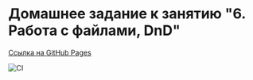# Домашнее задание к занятию "6. Работа с файлами, DnD"

[Ссылка на GitHub Pages](https://poguchampudayo.github.io/JSAnimHometask/)


![CI](https://github.com/poguchampudayo/JSAnimHometask/actions/workflows/web.yml/badge.svg)